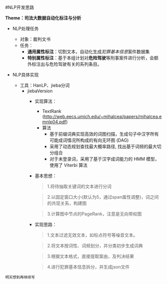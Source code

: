 #NLP开发思路

**Theme：司法大数据自动化标注与分析**

- NLP处理任务
  - 对象：裁判文书
  - 任务：
    - **通用属性标注**：切割文本，自动化生成*犯罪基本信息*案件数据集
    - **特别属性标注**：基于本组计划对**危险驾驶**等刑事案件进行分析，会额外标注出与危险驾驶有关的系列条目。

- NLP具体实现
  - 工具：HanLP、jieba分词
    - jiebaVersion
      - 实现算法：
        - TextRank (http://web.eecs.umich.edu/~mihalcea/papers/mihalcea.emnlp04.pdf)
        - 算法 
          - 基于前缀词典实现高效的词图扫描，生成句子中汉字所有可能成词情况所构成的有向无环图 (DAG)
          - 采用了动态规划查找最大概率路径, 找出基于词频的最大切分组合 
          - 对于未登录词，采用了基于汉字成词能力的 HMM 模型，使用了 Viterbi 算法
      - 基本思想：
        > 1.将待抽取关键词的文本进行分词 
      
        > 2.以固定窗口大小(默认为5，通过span属性调整)，词之间的共现关系，构建图 
        
        > 3.计算图中节点的PageRank，注意是无向带权图
      - 实现思路：
        >1.文本过滤无效文本，如标点符号等噪音文本。
      
        >2.将文本按词性、词频划分，并分类初步生成词典
          
        >3.根据文本格式，直接提取案由，及判决结果
      
        >4.进行犯罪基本信息拆分，并生成json文件

```angular2html
明天想到再继续写
```